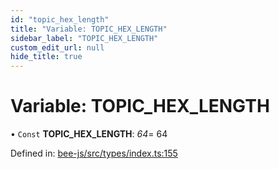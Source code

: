 ```yaml
---
id: "topic_hex_length"
title: "Variable: TOPIC_HEX_LENGTH"
sidebar_label: "TOPIC_HEX_LENGTH"
custom_edit_url: null
hide_title: true
---
```


# Variable: TOPIC\_HEX\_LENGTH

• `Const` **TOPIC\_HEX\_LENGTH**: *64*= 64

Defined in: [bee-js/src/types/index.ts:155](https://github.com/ethersphere/bee-js/blob/430becc/src/types/index.ts#L155)
